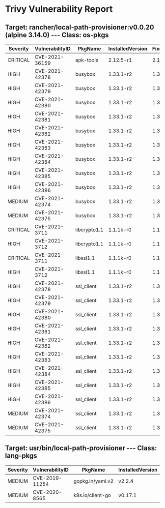 # Trivy Vulnerability Report

## Target: rancher/local-path-provisioner:v0.0.20 (alpine 3.14.0) --- Class: os-pkgs
|Severity|VulnerabilityID|PkgName|InstalledVersion|FixedVersion|
|--------|---------------|-------|----------------|------------|
|CRITICAL|CVE-2021-36159|apk-tools|2.12.5-r1|2.12.6-r0|
|HIGH|CVE-2021-42378|busybox|1.33.1-r2|1.33.1-r6|
|HIGH|CVE-2021-42379|busybox|1.33.1-r2|1.33.1-r6|
|HIGH|CVE-2021-42380|busybox|1.33.1-r2|1.33.1-r6|
|HIGH|CVE-2021-42381|busybox|1.33.1-r2|1.33.1-r6|
|HIGH|CVE-2021-42382|busybox|1.33.1-r2|1.33.1-r6|
|HIGH|CVE-2021-42383|busybox|1.33.1-r2|1.33.1-r6|
|HIGH|CVE-2021-42384|busybox|1.33.1-r2|1.33.1-r6|
|HIGH|CVE-2021-42385|busybox|1.33.1-r2|1.33.1-r6|
|HIGH|CVE-2021-42386|busybox|1.33.1-r2|1.33.1-r6|
|MEDIUM|CVE-2021-42374|busybox|1.33.1-r2|1.33.1-r4|
|MEDIUM|CVE-2021-42375|busybox|1.33.1-r2|1.33.1-r5|
|CRITICAL|CVE-2021-3711|libcrypto1.1|1.1.1k-r0|1.1.1l-r0|
|HIGH|CVE-2021-3712|libcrypto1.1|1.1.1k-r0|1.1.1l-r0|
|CRITICAL|CVE-2021-3711|libssl1.1|1.1.1k-r0|1.1.1l-r0|
|HIGH|CVE-2021-3712|libssl1.1|1.1.1k-r0|1.1.1l-r0|
|HIGH|CVE-2021-42378|ssl_client|1.33.1-r2|1.33.1-r6|
|HIGH|CVE-2021-42379|ssl_client|1.33.1-r2|1.33.1-r6|
|HIGH|CVE-2021-42380|ssl_client|1.33.1-r2|1.33.1-r6|
|HIGH|CVE-2021-42381|ssl_client|1.33.1-r2|1.33.1-r6|
|HIGH|CVE-2021-42382|ssl_client|1.33.1-r2|1.33.1-r6|
|HIGH|CVE-2021-42383|ssl_client|1.33.1-r2|1.33.1-r6|
|HIGH|CVE-2021-42384|ssl_client|1.33.1-r2|1.33.1-r6|
|HIGH|CVE-2021-42385|ssl_client|1.33.1-r2|1.33.1-r6|
|HIGH|CVE-2021-42386|ssl_client|1.33.1-r2|1.33.1-r6|
|MEDIUM|CVE-2021-42374|ssl_client|1.33.1-r2|1.33.1-r4|
|MEDIUM|CVE-2021-42375|ssl_client|1.33.1-r2|1.33.1-r5|

## Target: usr/bin/local-path-provisioner --- Class: lang-pkgs
|Severity|VulnerabilityID|PkgName|InstalledVersion|FixedVersion|
|--------|---------------|-------|----------------|------------|
|MEDIUM|CVE-2019-11254|gopkg.in/yaml.v2|v2.2.4|2.2.8|
|MEDIUM|CVE-2020-8565|k8s.io/client-go|v0.17.1|0.20.0-alpha.2|
